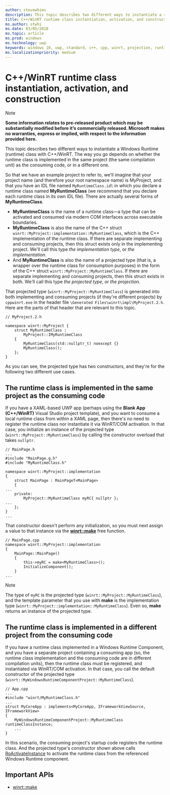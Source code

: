 ```yaml
---
author: stevewhims
description: This topic describes two different ways to instantiate a runtime class with C++/WinRT. The way you go depends on whether the runtime class is implemented in the same compilation unit as the consuming code, or in a different one.
title: C++/WinRT runtime class instantiation, activation, and construction
ms.author: stwhi
ms.date: 03/05/2018
ms.topic: article
ms.prod: windows
ms.technology: uwp
keywords: windows 10, uwp, standard, c++, cpp, winrt, projection, runtime class, activation
ms.localizationpriority: medium
---
```


# C++/WinRT runtime class instantiation, activation, and construction
> [!NOTE]
> **Some information relates to pre-released product which may be substantially modified before it’s commercially released. Microsoft makes no warranties, express or implied, with respect to the information provided here.**

This topic describes two different ways to instantiate a Windows Runtime (runtime) class with C++/WinRT. The way you go depends on whether the runtime class is implemented in the same project (the same compilation unit) as the consuming code, or in a different one.

So that we have an example project to refer to, we'll imagine that your project name (and therefore your root namespace name) is MyProject, and that you have an IDL file named `MyRuntimeClass.idl` in which you declare a runtime class named **MyRuntimeClass** (we recommend that you declare each runtime class in its own IDL file). There are actually several forms of **MyRuntimeClass**.

- **MyRuntimeClass** is the name of a runtime class&mdash;a type that can be activated and consumed via modern COM interfaces across executable boundaries.
- **MyRuntimeClass** is also the name of the C++ struct `winrt::MyProject::implementation::MyRuntimeClass`, which is the C++ implementation of the runtime class. If there are separate implementing and consuming projects, then this struct exists only in the implementing project. We'll call this type *the implementation type*, or *the implementation*.
- And **MyRuntimeClass** is also the name of a projected type (that is, a wrapper over the runtime class for consumption purposes) in the form of the C++ struct `winrt::MyProject::MyRuntimeClass`. If there are separate implementing and consuming projects, then this struct exists in both. We'll call this type *the projected type*, or *the projection*.

That projected type (`winrt::MyProject::MyRuntimeClass`) is generated into both implementing and consuming projects (if they're different projects) by `cppwinrt.exe` in the header file `\Generated Files\winrt\impl\MyProject.2.h`. Here are the parts of that header that are relevant to this topic.

```cppwinrt
// MyProject.2.h

namespace winrt::MyProject {
	struct MyRuntimeClass :
		MyProject::IMyRuntimeClass
	{
		MyRuntimeClass(std::nullptr_t) noexcept {}
		MyRuntimeClass();
	};
}
```

As you can see, the projected type has two constructors, and they're for the following two different use cases.

## The runtime class is implemented in the same project as the consuming code
If you have a XAML-based UWP app (perhaps using the **Blank App (C++/WinRT)** Visual Studio project template), and you want to consume a local runtime class from within a XAML page, then there's no need to register the runtime class nor instantiate it via WinRT/COM activation. In that case, you initialize an instance of the projected type (`winrt::MyProject::MyRuntimeClass`) by calling the constructor overload that takes `nullptr`.

```cppwinrt
// MainPage.h
...
#include "MainPage.g.h"
#include "MyRuntimeClass.h"

namespace winrt::MyProject::implementation
{
	struct MainPage : MainPageT<MainPage>
	{
...
	private:
		MyProject::MyRuntimeClass myRC{ nullptr };
...
	};
}
...
```

That constructor doesn't perform any initialization, so you must next assign a value to that instance via the [**winrt::make**](/uwp/cpp-ref-for-winrt/make?branch=live) free function.

```cppwinrt
// MainPage.cpp
namespace winrt::MyProject::implementation
{
	MainPage::MainPage()
	{
		this->myRC = make<MyRuntimeClass>();
		InitializeComponent();
	}
...
```

> [!NOTE]
> The type of `myRC` is the projected type (`winrt::MyProject::MyRuntimeClass`), and the template parameter that you use with **make** is the implementation type (`winrt::MyProject::implementation::MyRuntimeClass`). Even so, **make** returns an instance of the projected type.

## The runtime class is implemented in a different project from the consuming code
If you have a runtime class implemented in a Windows Runtime Component, and you have a separate project containing a consuming app (so, the runtime class implementation and the consuming code are in different compilation units), then the runtime class must be registered, and instantiated via WinRT/COM activation. In that case, you call the default constructor of the projected type (`winrt::MyWindowsRuntimeComponentProject::MyRuntimeClass`).

```cppwinrt
// App.cpp
...
#include "winrt/MyRuntimeClass.h"
...
struct MyCoreApp : implements<MyCoreApp, IFrameworkViewSource, IFrameworkView>
{
	MyWindowsRuntimeComponentProject::MyRuntimeClass runtimeClassInstance;
	...
}
```

In this scenario, the consuming project's startup code registers the runtime class. And the projected type's constructor shown above calls [RoActivateInstance](https://msdn.microsoft.com/library/br224646) to activate the runtime class from the referenced Windows Runtime component.

## Important APIs
* [winrt::make](/uwp/cpp-ref-for-winrt/make?branch=live)
